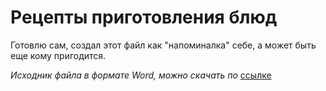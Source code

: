 # Рецепты приготовления блюд
Готовлю сам, создал этот файл как "напоминалка" себе, а может быть еще кому пригодится.

*Исходник файла в формате Word, можно скачать по* [ссылке](https://cloud.mail.ru/public/ekWZ/k9SAC9ebK)